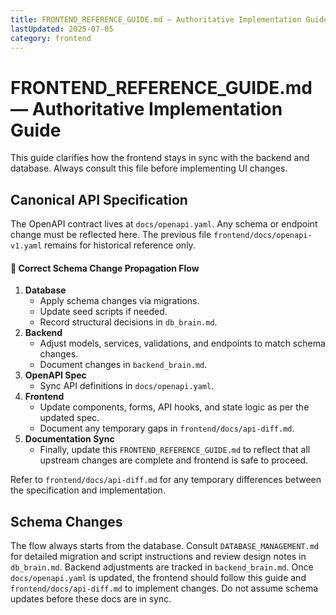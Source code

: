 ```yaml
---
title: FRONTEND_REFERENCE_GUIDE.md — Authoritative Implementation Guide
lastUpdated: 2025-07-05
category: frontend
---
```


# FRONTEND_REFERENCE_GUIDE.md — Authoritative Implementation Guide

This guide clarifies how the frontend stays in sync with the backend and database.
Always consult this file before implementing UI changes.

## Canonical API Specification

The OpenAPI contract lives at `docs/openapi.yaml`. Any schema or endpoint change must be reflected here. The previous file `frontend/docs/openapi-v1.yaml` remains for historical reference only.


#### 🔄 Correct Schema Change Propagation Flow

1. **Database**
   * Apply schema changes via migrations.
   * Update seed scripts if needed.
   * Record structural decisions in `db_brain.md`.
2. **Backend**
   * Adjust models, services, validations, and endpoints to match schema changes.
   * Document changes in `backend_brain.md`.
3. **OpenAPI Spec**
   * Sync API definitions in `docs/openapi.yaml`.
4. **Frontend**
   * Update components, forms, API hooks, and state logic as per the updated spec.
   * Document any temporary gaps in `frontend/docs/api-diff.md`.
5. **Documentation Sync**
   * Finally, update this `FRONTEND_REFERENCE_GUIDE.md` to reflect that all upstream changes are complete and frontend is safe to proceed.

Refer to `frontend/docs/api-diff.md` for any temporary differences between the specification and implementation.

## Schema Changes

The flow always starts from the database. Consult `DATABASE_MANAGEMENT.md` for detailed migration and script instructions and review design notes in `db_brain.md`. Backend adjustments are tracked in `backend_brain.md`. Once `docs/openapi.yaml` is updated, the frontend should follow this guide and `frontend/docs/api-diff.md` to implement changes. Do not assume schema updates before these docs are in sync.
